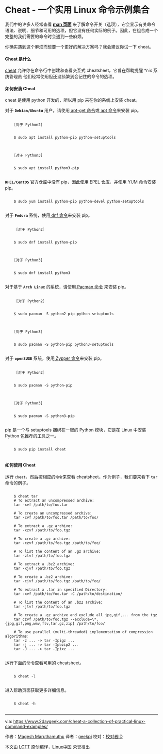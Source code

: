 Cheat - 一个实用 Linux 命令示例集合
======
我们中的许多人经常查看 **[ man 页面][1]** 来了解命令开关（选项），它会显示有关命令语法、说明、细节和可用的选项，但它没有任何实际的例子。因此，在组合成一个完整的我们需要的命令时会遇到一些麻烦。

你确实遇到这个麻烦而想要一个更好的解决方案吗？我会建议你试一下 cheat。

#### Cheat 是什么

[cheat][2] 允许你在命令行中创建和查看交互式 cheatsheet。它旨在帮助提醒 *nix 系统管理员
他们经常使用但还没频繁到会记住的命令的选项。

#### 如何安装 Cheat

cheat 是使用 python 开发的，所以用 pip 来在你的系统上安装 cheat。

对于 **`Debian/Ubuntu`** 用户，请使用[ apt-get 命令][3]或[ apt 命令][4]来安装 pip。

```

    [对于 Python2]
    
    
    $ sudo apt install python-pip python-setuptools
    
    
    
    [对于 Python3]
    
    
    $ sudo apt install python3-pip
    
```

**`RHEL/CentOS`** 官方仓库中没有 pip，因此使用[ EPEL 仓库][5]，并使用[ YUM 命令][6]安装 pip。

```

    $ sudo yum install python-pip python-devel python-setuptools
    
```

对于 **`Fedora`** 系统，使用[ dnf 命令][7]来安装 pip。

```

     [对于 Python2]
    
    
    $ sudo dnf install python-pip
    
    
    
    [对于 Python3]
    
    
    $ sudo dnf install python3
    
```

对于基于 **`Arch Linux`** 的系统，请使用[ Pacman 命令][8] 来安装 pip。

```

     [对于 Python2]
    
    
    $ sudo pacman -S python2-pip python-setuptools
    
    
    
    [对于 Python3]
    
    
    $ sudo pacman -S python-pip python3-setuptools
    
```

对于 **`openSUSE`** 系统，使用[ Zypper 命令][9]来安装 pip。

```

     [对于 Python2]
    
    
    $ sudo pacman -S python-pip
    
    
    
    [对于 Python3]
    
    
    $ sudo pacman -S python3-pip
    
```

pip 是一个与 setuptools 捆绑在一起的 Python 模块，它是在 Linux 中安装 Python 包推荐的工具之一。

```

    $ sudo pip install cheat
    
```

#### 如何使用 Cheat

运行 `cheat`，然后按相应的`命令`来查看 cheatsheet，作为例子，我们要来看下 `tar` 命令的例子。

```

    $ cheat tar
    # To extract an uncompressed archive:
    tar -xvf /path/to/foo.tar
    
    # To create an uncompressed archive:
    tar -cvf /path/to/foo.tar /path/to/foo/
    
    # To extract a .gz archive:
    tar -xzvf /path/to/foo.tgz
    
    # To create a .gz archive:
    tar -czvf /path/to/foo.tgz /path/to/foo/
    
    # To list the content of an .gz archive:
    tar -ztvf /path/to/foo.tgz
    
    # To extract a .bz2 archive:
    tar -xjvf /path/to/foo.tgz
    
    # To create a .bz2 archive:
    tar -cjvf /path/to/foo.tgz /path/to/foo/
    
    # To extract a .tar in specified Directory:
    tar -xvf /path/to/foo.tar -C /path/to/destination/
    
    # To list the content of an .bz2 archive:
    tar -jtvf /path/to/foo.tgz
    
    # To create a .gz archive and exclude all jpg,gif,... from the tgz
    tar czvf /path/to/foo.tgz --exclude=\*.{jpg,gif,png,wmv,flv,tar.gz,zip} /path/to/foo/
    
    # To use parallel (multi-threaded) implementation of compression algorithms:
    tar -z ... -> tar -Ipigz ...
    tar -j ... -> tar -Ipbzip2 ...
    tar -J ... -> tar -Ipixz ...
    
```

运行下面的命令查看可用的 cheatsheet。

```

    $ cheat -l
    
```

进入帮助页面获取更多详细信息。

```

    $ cheat -h
    
```


--------------------------------------------------------------------------------

via: https://www.2daygeek.com/cheat-a-collection-of-practical-linux-command-examples/

作者：[Magesh Maruthamuthu][a]
译者：[geekpi](https://github.com/geekpi)
校对：[校对者ID](https://github.com/校对者ID)

本文由 [LCTT](https://github.com/LCTT/TranslateProject) 原创编译，[Linux中国](https://linux.cn/) 荣誉推出

[a]:https://www.2daygeek.com
[1]:https://www.2daygeek.com/linux-color-man-pages-configuration-less-most-command/
[2]:https://github.com/chrisallenlane/cheat
[3]:https://www.2daygeek.com/apt-get-apt-cache-command-examples-manage-packages-debian-ubuntu-systems/
[4]:https://www.2daygeek.com/apt-command-examples-manage-packages-debian-ubuntu-systems/
[5]:https://www.2daygeek.com/install-enable-epel-repository-on-rhel-centos-scientific-linux-oracle-linux/
[6]:https://www.2daygeek.com/yum-command-examples-manage-packages-rhel-centos-systems/
[7]:https://www.2daygeek.com/dnf-command-examples-manage-packages-fedora-system/
[8]:https://www.2daygeek.com/pacman-command-examples-manage-packages-arch-linux-system/
[9]:https://www.2daygeek.com/zypper-command-examples-manage-packages-opensuse-system/
